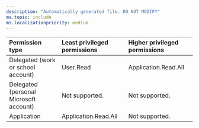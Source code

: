 ```yaml
---
description: "Automatically generated file. DO NOT MODIFY"
ms.topic: include
ms.localizationpriority: medium
---
```


|Permission type|Least privileged permissions|Higher privileged permissions|
|:---|:---|:---|
|Delegated (work or school account)|User.Read|Application.Read.All|
|Delegated (personal Microsoft account)|Not supported.|Not supported.|
|Application|Application.Read.All|Not supported.|

